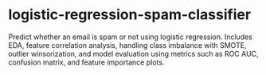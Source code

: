 # logistic-regression-spam-classifier
Predict whether an email is spam or not using logistic regression. Includes EDA, feature correlation analysis, handling class imbalance with SMOTE, outlier winsorization, and model evaluation using metrics such as ROC AUC, confusion matrix, and feature importance plots.
